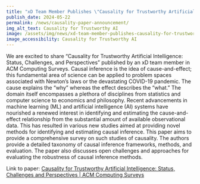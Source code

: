 ```yaml
---
title: "xD Team Member Publishes \"Causality for Trustworthy Artificial Intelligence: Status, Challenges, and Perspectives\" in ACM Computing Surveys"
publish_date: 2024-05-22
permalink: /news/causality-paper-announcement/
img_alt_text: Causality for Trustworthy AI
image: /assets/img/news/xd-team-member-publishes-causality-for-trustworthy-artificial-intelligence-status-challenges-and-perspectives-in-acm-computing-surveys.jpg
image_accessibility: Causality for Trustworthy AI
---
```

<p>
  We are excited to share “Causality for Trustworthy Artificial Intelligence: Status, Challenges, and Perspectives” published by an xD team member in ACM Computing Surveys. Causal inference is the idea of cause-and-effect; this fundamental area of science can be applied to problem spaces associated with Newton’s laws or the devastating COVID-19 pandemic. The cause explains the “why” whereas the effect describes the “what.” The domain itself encompasses a plethora of disciplines from statistics and computer science to economics and philosophy. Recent advancements in machine learning (ML) and artificial intelligence (AI) systems have nourished a renewed interest in identifying and estimating the cause-and-effect relationship from the substantial amount of available observational data. This has resulted in various new studies aimed at providing novel methods for identifying and estimating causal inference. This paper aims to provide a comprehensive survey on such studies of causality. The authors provide a detailed taxonomy of causal inference frameworks, methods, and evaluation. The paper also discusses open challenges and approaches for evaluating the robustness of causal inference methods.
</p>
<p>
  Link to paper: <a class="usa-link" href="https://dl.acm.org/doi/10.1145/3665494" target="_blank">Causality for Trustworthy Artificial Intelligence: Status, Challenges and Perspectives | ACM Computing Surveys</a>
</p>
